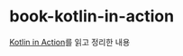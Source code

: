 # book-kotlin-in-action

[Kotlin in Action](https://www.kyobobook.co.kr/product/detailViewKor.laf?mallGb=KOR&ejkGb=KOR&barcode=9791161750712)를 읽고 정리한 내용
